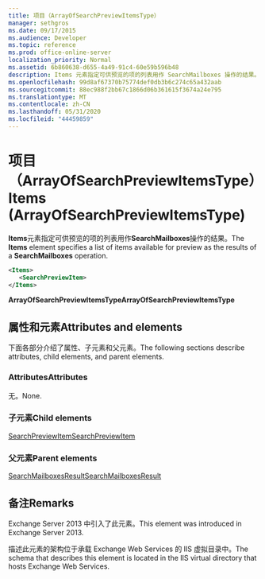 ```yaml
---
title: 项目（ArrayOfSearchPreviewItemsType）
manager: sethgros
ms.date: 09/17/2015
ms.audience: Developer
ms.topic: reference
ms.prod: office-online-server
localization_priority: Normal
ms.assetid: 6b860638-d655-4a49-91c4-60e59b596b48
description: Items 元素指定可供预览的项的列表用作 SearchMailboxes 操作的结果。
ms.openlocfilehash: 99d8af67370b75774def0db3b6c274c65a432aab
ms.sourcegitcommit: 88ec988f2bb67c1866d06b361615f3674a24e795
ms.translationtype: MT
ms.contentlocale: zh-CN
ms.lasthandoff: 05/31/2020
ms.locfileid: "44459859"
---
```

# <a name="items-arrayofsearchpreviewitemstype"></a><span data-ttu-id="8ba37-103">项目（ArrayOfSearchPreviewItemsType）</span><span class="sxs-lookup"><span data-stu-id="8ba37-103">Items (ArrayOfSearchPreviewItemsType)</span></span>

<span data-ttu-id="8ba37-104">**Items**元素指定可供预览的项的列表用作**SearchMailboxes**操作的结果。</span><span class="sxs-lookup"><span data-stu-id="8ba37-104">The **Items** element specifies a list of items available for preview as the results of a **SearchMailboxes** operation.</span></span> 
  
```XML
<Items>
   <SearchPreviewItem>
</Items>
```

 <span data-ttu-id="8ba37-105">**ArrayOfSearchPreviewItemsType**</span><span class="sxs-lookup"><span data-stu-id="8ba37-105">**ArrayOfSearchPreviewItemsType**</span></span>
## <a name="attributes-and-elements"></a><span data-ttu-id="8ba37-106">属性和元素</span><span class="sxs-lookup"><span data-stu-id="8ba37-106">Attributes and elements</span></span>

<span data-ttu-id="8ba37-107">下面各部分介绍了属性、子元素和父元素。</span><span class="sxs-lookup"><span data-stu-id="8ba37-107">The following sections describe attributes, child elements, and parent elements.</span></span>
  
### <a name="attributes"></a><span data-ttu-id="8ba37-108">Attributes</span><span class="sxs-lookup"><span data-stu-id="8ba37-108">Attributes</span></span>

<span data-ttu-id="8ba37-109">无。</span><span class="sxs-lookup"><span data-stu-id="8ba37-109">None.</span></span>
  
### <a name="child-elements"></a><span data-ttu-id="8ba37-110">子元素</span><span class="sxs-lookup"><span data-stu-id="8ba37-110">Child elements</span></span>

[<span data-ttu-id="8ba37-111">SearchPreviewItem</span><span class="sxs-lookup"><span data-stu-id="8ba37-111">SearchPreviewItem</span></span>](searchpreviewitem.md)
  
### <a name="parent-elements"></a><span data-ttu-id="8ba37-112">父元素</span><span class="sxs-lookup"><span data-stu-id="8ba37-112">Parent elements</span></span>

[<span data-ttu-id="8ba37-113">SearchMailboxesResult</span><span class="sxs-lookup"><span data-stu-id="8ba37-113">SearchMailboxesResult</span></span>](searchmailboxesresult.md)
  
## <a name="remarks"></a><span data-ttu-id="8ba37-114">备注</span><span class="sxs-lookup"><span data-stu-id="8ba37-114">Remarks</span></span>

<span data-ttu-id="8ba37-115">Exchange Server 2013 中引入了此元素。</span><span class="sxs-lookup"><span data-stu-id="8ba37-115">This element was introduced in Exchange Server 2013.</span></span>
  
<span data-ttu-id="8ba37-116">描述此元素的架构位于承载 Exchange Web Services 的 IIS 虚拟目录中。</span><span class="sxs-lookup"><span data-stu-id="8ba37-116">The schema that describes this element is located in the IIS virtual directory that hosts Exchange Web Services.</span></span>
  

